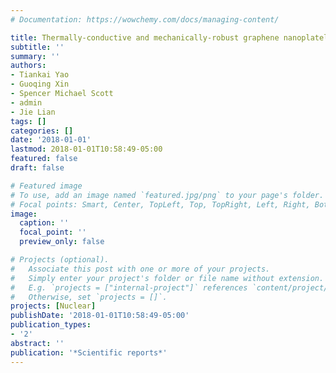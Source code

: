 ```yaml
---
# Documentation: https://wowchemy.com/docs/managing-content/

title: Thermally-conductive and mechanically-robust graphene nanoplatelet reinforced UO2 composite nuclear fuels
subtitle: ''
summary: ''
authors:
- Tiankai Yao
- Guoqing Xin
- Spencer Michael Scott
- admin
- Jie Lian
tags: []
categories: []
date: '2018-01-01'
lastmod: 2018-01-01T10:58:49-05:00
featured: false
draft: false

# Featured image
# To use, add an image named `featured.jpg/png` to your page's folder.
# Focal points: Smart, Center, TopLeft, Top, TopRight, Left, Right, BottomLeft, Bottom, BottomRight.
image:
  caption: ''
  focal_point: ''
  preview_only: false

# Projects (optional).
#   Associate this post with one or more of your projects.
#   Simply enter your project's folder or file name without extension.
#   E.g. `projects = ["internal-project"]` references `content/project/deep-learning/index.md`.
#   Otherwise, set `projects = []`.
projects: [Nuclear]
publishDate: '2018-01-01T10:58:49-05:00'
publication_types:
- '2'
abstract: ''
publication: '*Scientific reports*'
---
```


